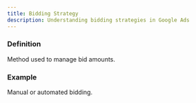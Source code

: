 ```yaml
---
title: Bidding Strategy
description: Understanding bidding strategies in Google Ads
---
```


### Definition
Method used to manage bid amounts.

### Example
Manual or automated bidding.